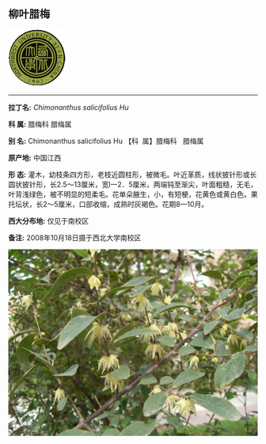 ## 柳叶腊梅

![西北大学校园网络植物志](../JPG/nwu.gif)

---

**拉丁名:**  _Chimonanthus salicifolius Hu_

**科 属:** 腊梅科 腊梅属

**别 名:** Chimonanthus salicifolius Hu
【科  属】腊梅科   腊梅属

**原产地:** 中国江西

**形  态:** 灌木，幼枝条四方形，老枝近圆柱形，被微毛。叶近革质，线状披针形或长圆状披针形，长2.5～13厘米，宽l一2．5厘米，两端钝至渐尖，叶面粗糙，无毛，叶背浅绿色，被不明显的短柔毛。花单朵腋生，小，有短梗，花黄色或黄白色。果托坛状，长2～5厘米，口部收缩，成熟时灰褐色。花期8—10月。

**西大分布地:** 仅见于南校区　

**备注:** 2008年10月18日摄于西北大学南校区　

![柳叶腊梅](../JPG/柳叶腊梅.JPG) 

